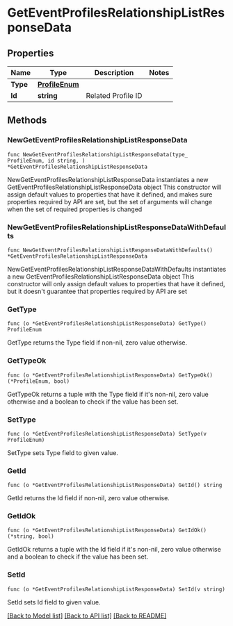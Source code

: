 # GetEventProfilesRelationshipListResponseData

## Properties

Name | Type | Description | Notes
------------ | ------------- | ------------- | -------------
**Type** | [**ProfileEnum**](ProfileEnum.md) |  | 
**Id** | **string** | Related Profile ID | 

## Methods

### NewGetEventProfilesRelationshipListResponseData

`func NewGetEventProfilesRelationshipListResponseData(type_ ProfileEnum, id string, ) *GetEventProfilesRelationshipListResponseData`

NewGetEventProfilesRelationshipListResponseData instantiates a new GetEventProfilesRelationshipListResponseData object
This constructor will assign default values to properties that have it defined,
and makes sure properties required by API are set, but the set of arguments
will change when the set of required properties is changed

### NewGetEventProfilesRelationshipListResponseDataWithDefaults

`func NewGetEventProfilesRelationshipListResponseDataWithDefaults() *GetEventProfilesRelationshipListResponseData`

NewGetEventProfilesRelationshipListResponseDataWithDefaults instantiates a new GetEventProfilesRelationshipListResponseData object
This constructor will only assign default values to properties that have it defined,
but it doesn't guarantee that properties required by API are set

### GetType

`func (o *GetEventProfilesRelationshipListResponseData) GetType() ProfileEnum`

GetType returns the Type field if non-nil, zero value otherwise.

### GetTypeOk

`func (o *GetEventProfilesRelationshipListResponseData) GetTypeOk() (*ProfileEnum, bool)`

GetTypeOk returns a tuple with the Type field if it's non-nil, zero value otherwise
and a boolean to check if the value has been set.

### SetType

`func (o *GetEventProfilesRelationshipListResponseData) SetType(v ProfileEnum)`

SetType sets Type field to given value.


### GetId

`func (o *GetEventProfilesRelationshipListResponseData) GetId() string`

GetId returns the Id field if non-nil, zero value otherwise.

### GetIdOk

`func (o *GetEventProfilesRelationshipListResponseData) GetIdOk() (*string, bool)`

GetIdOk returns a tuple with the Id field if it's non-nil, zero value otherwise
and a boolean to check if the value has been set.

### SetId

`func (o *GetEventProfilesRelationshipListResponseData) SetId(v string)`

SetId sets Id field to given value.



[[Back to Model list]](../README.md#documentation-for-models) [[Back to API list]](../README.md#documentation-for-api-endpoints) [[Back to README]](../README.md)


